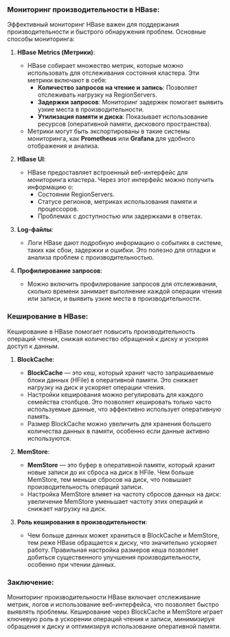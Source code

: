 ### Мониторинг производительности в HBase:

Эффективный мониторинг HBase важен для поддержания производительности и быстрого обнаружения проблем. Основные способы мониторинга:

1. **HBase Metrics (Метрики)**:
   - HBase собирает множество метрик, которые можно использовать для отслеживания состояния кластера. Эти метрики включают в себя:
     - **Количество запросов на чтение и запись**: Позволяет отслеживать нагрузку на RegionServers.
     - **Задержки запросов**: Мониторинг задержек помогает выявить узкие места в производительности.
     - **Утилизация памяти и диска**: Показывает использование ресурсов (оперативной памяти, дискового пространства).
   - Метрики могут быть экспортированы в такие системы мониторинга, как **Prometheus** или **Grafana** для удобного отображения и анализа.

2. **HBase UI**:
   - HBase предоставляет встроенный веб-интерфейс для мониторинга кластера. Через этот интерфейс можно получить информацию о:
     - Состоянии RegionServers.
     - Статусе регионов, метриках использования памяти и процессоров.
     - Проблемах с доступностью или задержками в ответах.

3. **Log-файлы**:
   - Логи HBase дают подробную информацию о событиях в системе, таких как сбои, задержки и ошибки. Это полезно для отладки и анализа проблем с производительностью.

4. **Профилирование запросов**:
   - Можно включить профилирование запросов для отслеживания, сколько времени занимает выполнение каждой операции чтения или записи, и выявить узкие места в производительности.

### Кеширование в HBase:

Кеширование в HBase помогает повысить производительность операций чтения, снижая количество обращений к диску и ускоряя доступ к данным.

1. **BlockCache**:
   - **BlockCache** — это кеш, который хранит часто запрашиваемые блоки данных (HFile) в оперативной памяти. Это снижает нагрузку на диск и ускоряет операции чтения.
   - Настройки кеширования можно регулировать для каждого семейства столбцов. Это позволяет кешировать только часто используемые данные, что эффективно использует оперативную память.
   - Размер BlockCache можно увеличить для хранения большего количества данных в памяти, особенно если данные активно используются.

2. **MemStore**:
   - **MemStore** — это буфер в оперативной памяти, который хранит новые записи до их сброса на диск в HFile. Чем больше MemStore, тем меньше сбросов на диск, что повышает производительность операций записи.
   - Настройка MemStore влияет на частоту сбросов данных на диск: увеличение MemStore уменьшает частоту этих операций и снижает нагрузку на диск.

3. **Роль кеширования в производительности**:
   - Чем больше данных может храниться в BlockCache и MemStore, тем реже HBase обращается к диску, что значительно ускоряет работу. Правильная настройка размеров кеша позволяет добиться существенного улучшения производительности, особенно при чтении данных.

### Заключение:

Мониторинг производительности HBase включает отслеживание метрик, логов и использование веб-интерфейса, что позволяет быстро выявлять проблемы. Кеширование через BlockCache и MemStore играет ключевую роль в ускорении операций чтения и записи, минимизируя обращения к диску и оптимизируя использование оперативной памяти.